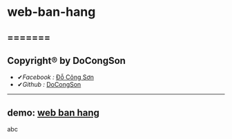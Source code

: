 # web-ban-hang
=======
---
## Copyright® by DoCongSon
  - ✔*Facebook :* [Đỗ Công Sơn](https://www.facebook.com/docongson2001)
  - ✔*Github :* [DoCongSon](https://github.com/DoCongSon)
---

## demo: [web ban hang](https://docongson.github.io/web-ban-hang/)
abc
